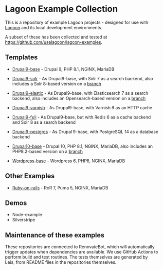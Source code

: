 # Lagoon Example Collection

This is a repository of example Lagoon projects - designed for use with [Lagoon](https://lagoon.sh) and its local development environments.

A subset of these has been collected and tested at https://github.com/uselagoon/lagoon-examples.

## Templates

- [Drupal9-base](https://github.com/lagoon-examples/drupal9-base) - Drupal 9, PHP 8.1, NGINX, MariaDB
- [Drupal9-solr](https://github.com/lagoon-examples/drupal9-solr) - As Drupal9-base, with Solr 7 as a search backend, also includes a Solr 8-based version on a [branch](https://github.com/lagoon-examples/drupal9-solr/tree/solr8)
- [Drupal9-elastic](https://github.com/lagoon-examples/drupal9-elastic) - As Drupal9-base, with Elasticsearch 7 as a search backend, also includes an Opensearch-based version on a [branch](https://github.com/lagoon-examples/drupal9-elastic/tree/opensearch)
- [Drupal9-varnish](https://github.com/lagoon-examples/drupal9-varnish) - As Drupal9-base, with Varnish 6 as an HTTP cache
- [Drupal9-full](https://github.com/lagoon-examples/drupal9-full) - As Drupal9-base, but with Redis 6 as a cache backend and Solr 8 as a search backend
- [Drupal9-postgres](https://github.com/lagoon-examples/drupal9-postgres) - As Drupal 9-base, with PostgreSQL 14 as a database backend
- [Drupal10-base](https://github.com/lagoon-examples/drupal10-base) - Drupal 10, PHP 8.1, NGINX, MariaDB, also includes an PHP8.2-based version on a [branch](https://github.com/lagoon-examples/drupal10-base/tree/php82)

- [Wordpress-base](https://github.com/lagoon-examples/wordpress-base) - Wordpress 6, PHP8, NGINX, MariaDB

## Other Examples
- [Ruby-on-rails](https://github.com/lagoon-examples/ruby-on-rails) - RoR 7, Puma 5, NGINX, MariaDB

## Demos

- Node-example
- Silverstripe

## Maintenance of these examples

These repositories are connected to RenovateBot, which will automatically trigger updates when dependencies are available.  We use GitHub Actions to perform build and test routines. The tests themselves are generated by Leia, from README files in the repositories themselves.
